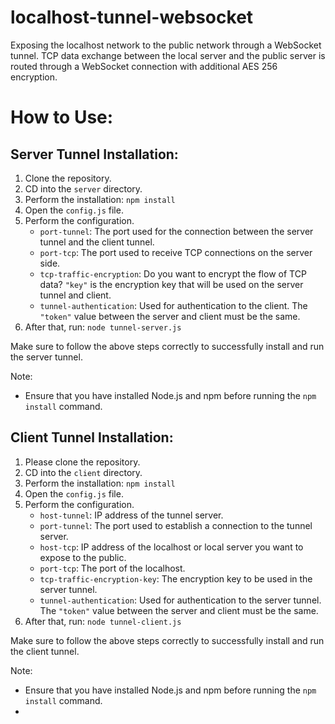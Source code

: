 # localhost-tunnel-websocket
Exposing the localhost network to the public network through a WebSocket tunnel. TCP data exchange between the local server and the public server is routed through a WebSocket connection with additional AES 256 encryption.

# How to Use:

## Server Tunnel Installation:

1. Clone the repository.
2. CD into the `server` directory.
3. Perform the installation: `npm install`
4. Open the `config.js` file.
5. Perform the configuration.
   - `port-tunnel`: The port used for the connection between the server tunnel and the client tunnel.
   - `port-tcp`: The port used to receive TCP connections on the server side.
   - `tcp-traffic-encryption`: Do you want to encrypt the flow of TCP data? `"key"` is the encryption key that will be used on the server tunnel and client.
   - `tunnel-authentication`: Used for authentication to the client. The `"token"` value between the server and client must be the same.
6. After that, run: `node tunnel-server.js`

Make sure to follow the above steps correctly to successfully install and run the server tunnel.

Note:
- Ensure that you have installed Node.js and npm before running the `npm install` command.



## Client Tunnel Installation:

1. Please clone the repository.
2. CD into the `client` directory.
3. Perform the installation: `npm install`
4. Open the `config.js` file.
5. Perform the configuration.
   - `host-tunnel`: IP address of the tunnel server.
   - `port-tunnel`: The port used to establish a connection to the tunnel server.
   - `host-tcp`: IP address of the localhost or local server you want to expose to the public.
   - `port-tcp`: The port of the localhost.
   - `tcp-traffic-encryption-key`: The encryption key to be used in the server tunnel.
   - `tunnel-authentication`: Used for authentication to the server tunnel. The `"token"` value between the server and client must be the same.
6. After that, run: `node tunnel-client.js`

Make sure to follow the above steps correctly to successfully install and run the client tunnel.

Note:
- Ensure that you have installed Node.js and npm before running the `npm install` command.
- 
